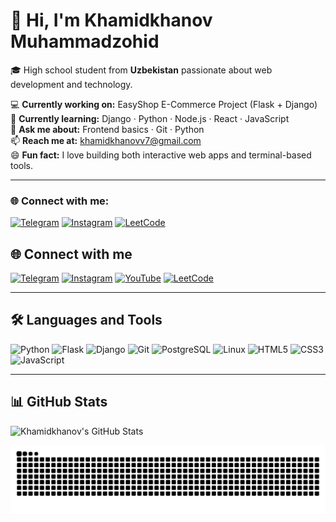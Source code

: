 # 👋 Hi, I'm Khamidkhanov Muhammadzohid  

🎓 High school student from **Uzbekistan** passionate about web development and technology.  

💻 **Currently working on:** EasyShop E-Commerce Project (Flask + Django)  
🚀 **Currently learning:** Django · Python · Node.js · React · JavaScript  
💬 **Ask me about:** Frontend basics · Git · Python  
📫 **Reach me at:** [khamidkhanovv7@gmail.com](mailto:khamidkhanovv7@gmail.com)  
😄 **Fun fact:** I love building both interactive web apps and terminal-based tools.  

---

### 🌐 Connect with me:
[![Telegram](https://img.shields.io/badge/Telegram-Khamidkhanov7-26A5E4?style=for-the-badge&logo=telegram&logoColor=white)](https://t.me/Khamidkhanov7)
[![Instagram](https://img.shields.io/badge/Instagram-khamidkhanov.7-E4405F?style=for-the-badge&logo=instagram&logoColor=white)](https://instagram.com/khamidkhanov.7)
[![LeetCode](https://img.shields.io/badge/LeetCode-khamidkhanov7-FFA116?style=for-the-badge&logo=leetcode&logoColor=black)](https://leetcode.com/u/khamidkhanov7/)


## 🌐 Connect with me

[![Telegram](https://img.shields.io/badge/Telegram-2CA5E0?style=for-the-badge&logo=telegram&logoColor=white)](https://t.me/khamidkhanov7)
[![Instagram](https://img.shields.io/badge/Instagram-E4405F?style=for-the-badge&logo=instagram&logoColor=white)](https://instagram.com/khamidkhanov.7)
[![YouTube](https://img.shields.io/badge/YouTube-FF0000?style=for-the-badge&logo=youtube&logoColor=white)](https://youtube.com/@khamidkhanov7)
[![LeetCode](https://img.shields.io/badge/LeetCode-khamidkhanov7-FFA116?style=for-the-badge&logo=leetcode&logoColor=black)](https://leetcode.com/u/khamidkhanov7/)




---
## 🛠 Languages and Tools

<p align="left">
  <img src="https://cdn.jsdelivr.net/gh/devicons/devicon/icons/python/python-original.svg" alt="Python" width="40" height="40"/>
  <img src="https://cdn.jsdelivr.net/gh/devicons/devicon/icons/flask/flask-original.svg" alt="Flask" width="40" height="40"/>
  <img src="https://cdn.jsdelivr.net/gh/devicons/devicon/icons/django/django-plain.svg" alt="Django" width="40" height="40"/>
  <img src="https://cdn.jsdelivr.net/gh/devicons/devicon/icons/git/git-original.svg" alt="Git" width="40" height="40"/>
  <img src="https://cdn.jsdelivr.net/gh/devicons/devicon/icons/postgresql/postgresql-original.svg" alt="PostgreSQL" width="40" height="40"/>
  <img src="https://cdn.jsdelivr.net/gh/devicons/devicon/icons/linux/linux-original.svg" alt="Linux" width="40" height="40"/>
  <img src="https://cdn.jsdelivr.net/gh/devicons/devicon/icons/html5/html5-original.svg" alt="HTML5" width="40" height="40"/>
  <img src="https://cdn.jsdelivr.net/gh/devicons/devicon/icons/css3/css3-original.svg" alt="CSS3" width="40" height="40"/>
  <img src="https://cdn.jsdelivr.net/gh/devicons/devicon/icons/javascript/javascript-original.svg" alt="JavaScript" width="40" height="40"/>
</p>


---

## 📊 GitHub Stats

![Khamidkhanov's GitHub Stats](https://github-readme-stats.vercel.app/api?username=khamidkhanov-7&show_icons=true&theme=tokyonight)


<picture>
  <source media="(prefers-color-scheme: dark)" srcset="https://raw.githubusercontent.com/asmrprog-yt/asmrprog-yt/output/github-snake-dark.svg" />
  <source media="(prefers-color-scheme: light)" srcset="https://raw.githubusercontent.com/asmrprog-yt/asmrprog-yt/output/github-snake.svg" />
  <img alt="github-snake" src="https://raw.githubusercontent.com/asmrprog-yt/asmrprog-yt/output/github-snake.svg" />
</picture>
